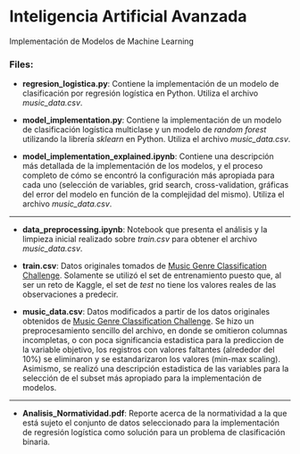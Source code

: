 # Inteligencia Artificial Avanzada
Implementación de Modelos de Machine Learning

### **Files**:
  
* **regresion_logistica.py**: Contiene la implementación de un modelo de clasificación por regresión logística en Python. Utiliza el archivo *music_data.csv*.

* **model_implementation.py**: Contiene la implementación de un modelo de clasificación logística multiclase y un modelo de *random forest* utilizando la librería *sklearn* en Python. Utiliza el archivo *music_data.csv*.

* **model_implementation_explained.ipynb**: Contiene una descripción más detallada de la implementación de los modelos, y el proceso completo de cómo se encontró la configuración más apropiada para cada uno (selección de variables, grid search, cross-validation, gráficas del error del modelo en función de la complejidad del mismo). Utiliza el archivo *music_data.csv*.
  
-----------------------------------------

* **data_preprocessing.ipynb**: Notebook que presenta el análisis y la limpieza inicial realizado sobre *train.csv* para obtener el archivo *music_data.csv*.

* **train.csv**: Datos originales tomados de [Music Genre Classification Challenge](https://www.kaggle.com/datasets/purumalgi/music-genre-classification). Solamente se utilizó el set de entrenamiento puesto que, al ser un reto de Kaggle, el set de *test* no tiene los valores reales de las observaciones a predecir.

* **music_data.csv**: Datos modificados a partir de los datos originales obtenidos de [Music Genre Classification Challenge](https://www.kaggle.com/datasets/purumalgi/music-genre-classification). Se hizo un preprocesamiento sencillo del archivo, en donde se omitieron columnas incompletas, o con poca significancia estadistica para la prediccion de la variable objetivo, los registros con valores faltantes (alrededor del 10%) se eliminaron y se estandarizaron los valores (min-max scaling). Asimismo, se realizó una descripción estadistica de las variables para la selección de el subset más apropiado para la implementación de modelos.

-----------------------------------------

* **Analisis_Normatividad.pdf**: Reporte acerca de la normatividad a la que está sujeto el conjunto de datos seleccionado para la implementación de regresión logística como solución para un problema de clasificación binaria.
